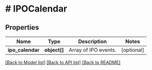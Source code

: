# # IPOCalendar

## Properties

Name | Type | Description | Notes
------------ | ------------- | ------------- | -------------
**ipo_calendar** | **object[]** | Array of IPO events. | [optional]

[[Back to Model list]](../../README.md#models) [[Back to API list]](../../README.md#endpoints) [[Back to README]](../../README.md)
